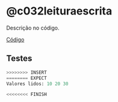 # @c032leituraescrita

Descrição no código.

[Código](https://github.com/qxcodefup/arcade/blob/master/base/c032leituraescrita/.cache/draft.c)

## Testes

```py
>>>>>>>> INSERT
======== EXPECT
Valores lidos: 10 20 30

<<<<<<<< FINISH
```
